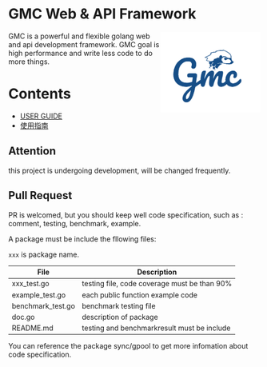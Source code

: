 
# GMC Web & API Framework

<img align="right" src="/doc/images/logo2.png" width="200" height="auto"/>  

GMC is a powerful and flexible golang web and api development framework. GMC goal is high performance and write less code to do more things.

# Contents

- [USER GUIDE](https://snail007.github.io/gmc/)
- [使用指南](https://snail007.github.io/gmc/zh)


## Attention
this project is undergoing development, will be changed frequently.

## Pull Request
PR is welcomed, but you should keep well code specification, such as : comment, testing, benchmark, example.

A package must be include the fllowing files:   

`xxx` is package name.  

| File | Description |
| ---- | ---- |
| xxx_test.go | testing file, code coverage must be than 90% |
| example_test.go  | each public function example code |
| benchmark_test.go | benchmark testing file |
| doc.go | description of package |
| README.md | testing and benchmarkresult must be include |

You can reference the package sync/gpool to get more infomation about code specification.
